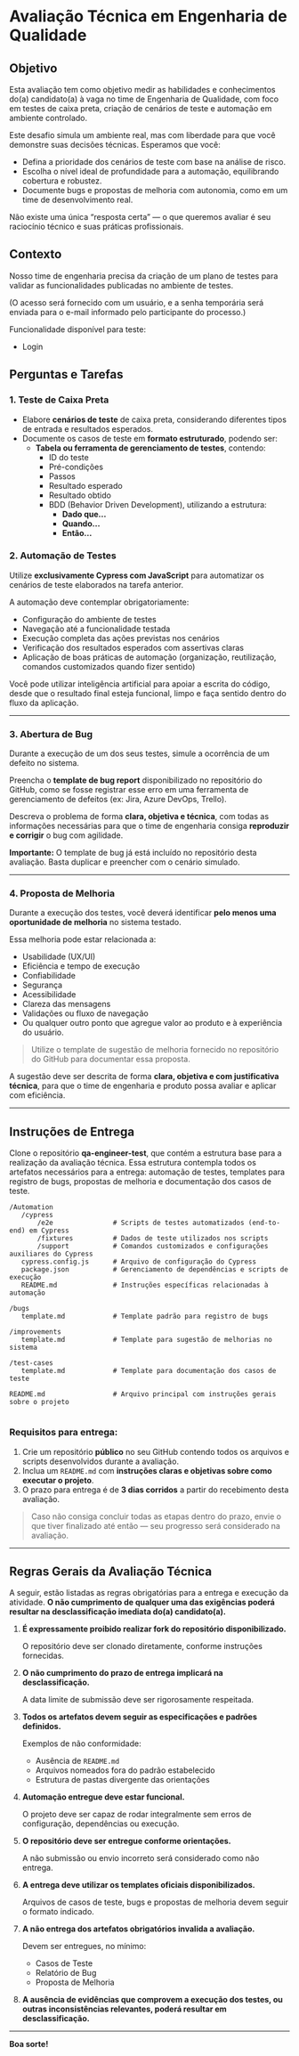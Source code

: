 # Avaliação Técnica em Engenharia de Qualidade

## Objetivo

Esta avaliação tem como objetivo medir as habilidades e conhecimentos do(a) candidato(a) à vaga no time de Engenharia de Qualidade, com foco em testes de caixa preta, criação de cenários de teste e automação em ambiente controlado.

Este desafio simula um ambiente real, mas com liberdade para que você demonstre suas decisões técnicas. Esperamos que você:

- Defina a prioridade dos cenários de teste com base na análise de risco.
- Escolha o nível ideal de profundidade para a automação, equilibrando cobertura e robustez.
- Documente bugs e propostas de melhoria com autonomia, como em um time de desenvolvimento real.

Não existe uma única “resposta certa” — o que queremos avaliar é seu raciocínio técnico e suas práticas profissionais.

## Contexto

Nosso time de engenharia precisa da criação de um plano de testes para validar as funcionalidades publicadas no ambiente de testes.

(O acesso será fornecido com um usuário, e a senha temporária será enviada para o e-mail informado pelo participante do processo.)

Funcionalidade disponível para teste:

- Login

## Perguntas e Tarefas

### 1. Teste de Caixa Preta

- Elabore **cenários de teste** de caixa preta, considerando diferentes tipos de entrada e resultados esperados.
- Documente os casos de teste em **formato estruturado**, podendo ser:
    - **Tabela ou ferramenta de gerenciamento de testes**, contendo:
        - ID do teste
        - Pré-condições
        - Passos
        - Resultado esperado
        - Resultado obtido
        - BDD (Behavior Driven Development), utilizando a estrutura:
            - **Dado que...**
            - **Quando...**
            - **Então...**

### 2. Automação de Testes

Utilize **exclusivamente Cypress com JavaScript** para automatizar os cenários de teste elaborados na tarefa anterior.

A automação deve contemplar obrigatoriamente:

- Configuração do ambiente de testes
- Navegação até a funcionalidade testada
- Execução completa das ações previstas nos cenários
- Verificação dos resultados esperados com assertivas claras
- Aplicação de boas práticas de automação (organização, reutilização, comandos customizados quando fizer sentido)

Você pode utilizar inteligência artificial para apoiar a escrita do código, desde que o resultado final esteja funcional, limpo e faça sentido dentro do fluxo da aplicação.

---

### 3. Abertura de Bug

Durante a execução de um dos seus testes, simule a ocorrência de um defeito no sistema.

Preencha o **template de bug report** disponibilizado no repositório do GitHub, como se fosse registrar esse erro em uma ferramenta de gerenciamento de defeitos (ex: Jira, Azure DevOps, Trello).

Descreva o problema de forma **clara, objetiva e técnica**, com todas as informações necessárias para que o time de engenharia consiga **reproduzir e corrigir** o bug com agilidade.

**Importante:** O template de bug já está incluído no repositório desta avaliação. Basta duplicar e preencher com o cenário simulado.

---

### 4. Proposta de Melhoria

Durante a execução dos testes, você deverá identificar **pelo menos uma oportunidade de melhoria** no sistema testado.

Essa melhoria pode estar relacionada a:

- Usabilidade (UX/UI)
- Eficiência e tempo de execução
- Confiabilidade
- Segurança
- Acessibilidade
- Clareza das mensagens
- Validações ou fluxo de navegação
- Ou qualquer outro ponto que agregue valor ao produto e à experiência do usuário.

> Utilize o template de sugestão de melhoria fornecido no repositório do GitHub para documentar essa proposta.
> 

A sugestão deve ser descrita de forma **clara, objetiva e com justificativa técnica**, para que o time de engenharia e produto possa avaliar e aplicar com eficiência.

---

## Instruções de Entrega

Clone o repositório **qa-engineer-test**, que contém a estrutura base para a realização da avaliação técnica. Essa estrutura contempla todos os artefatos necessários para a entrega: automação de testes, templates para registro de bugs, propostas de melhoria e documentação dos casos de teste.

```
/Automation
   /cypress
       /e2e               # Scripts de testes automatizados (end-to-end) em Cypress
       /fixtures          # Dados de teste utilizados nos scripts
       /support           # Comandos customizados e configurações auxiliares do Cypress
   cypress.config.js      # Arquivo de configuração do Cypress
   package.json           # Gerenciamento de dependências e scripts de execução
   README.md              # Instruções específicas relacionadas à automação

/bugs
   template.md            # Template padrão para registro de bugs

/improvements
   template.md            # Template para sugestão de melhorias no sistema

/test-cases
   template.md            # Template para documentação dos casos de teste

README.md                 # Arquivo principal com instruções gerais sobre o projeto


```

### Requisitos para entrega:

1. Crie um repositório **público** no seu GitHub contendo todos os arquivos e scripts desenvolvidos durante a avaliação.
2. Inclua um `README.md` com **instruções claras e objetivas sobre como executar o projeto**.
3. O prazo para entrega é de **3 dias corridos** a partir do recebimento desta avaliação.

> Caso não consiga concluir todas as etapas dentro do prazo, envie o que tiver finalizado até então — seu progresso será considerado na avaliação.

---

## Regras Gerais da Avaliação Técnica

A seguir, estão listadas as regras obrigatórias para a entrega e execução da atividade. **O não cumprimento de qualquer uma das exigências poderá resultar na desclassificação imediata do(a) candidato(a).**

1. **É expressamente proibido realizar fork do repositório disponibilizado.**
    
    O repositório deve ser clonado diretamente, conforme instruções fornecidas.
    
2. **O não cumprimento do prazo de entrega implicará na desclassificação.**
    
    A data limite de submissão deve ser rigorosamente respeitada.
    
3. **Todos os artefatos devem seguir as especificações e padrões definidos.**
    
    Exemplos de não conformidade:
    
    - Ausência de `README.md`
    - Arquivos nomeados fora do padrão estabelecido
    - Estrutura de pastas divergente das orientações
  
4. **Automação entregue deve estar funcional.**
    
    O projeto deve ser capaz de rodar integralmente sem erros de configuração, dependências ou execução.
    
5. **O repositório deve ser entregue conforme orientações.**
    
    A não submissão ou envio incorreto será considerado como não entrega.
    
6. **A entrega deve utilizar os templates oficiais disponibilizados.**
    
    Arquivos de casos de teste, bugs e propostas de melhoria devem seguir o formato indicado.
    
7. **A não entrega dos artefatos obrigatórios invalida a avaliação.**
    
    Devem ser entregues, no mínimo:
    
    - Casos de Teste
    - Relatório de Bug
    - Proposta de Melhoria

8. **A ausência de evidências que comprovem a execução dos testes, ou outras inconsistências relevantes, poderá resultar em desclassificação.**

---

**Boa sorte!**
